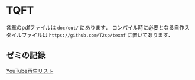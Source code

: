 # TQFT

各章のpdfファイルは `doc/out/` にあります．
コンパイル時に必要となる自作スタイルファイルは `https://github.com/T2sp/texmf` に置いてあります．

## ゼミの記録

[YouTube再生リスト](https://www.youtube.com/playlist?list=PLnLS84cs-wbwcPnh9sRyukjq4TURN7PqN)